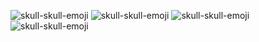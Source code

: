 ![skull-skull-emoji](https://github.com/woojtyla-droid/ToDoApp/assets/84673834/ff964aa3-5fd1-4cb2-94b9-897d8fdf3ab6)
![skull-skull-emoji](https://github.com/woojtyla-droid/ToDoApp/assets/84673834/ff964aa3-5fd1-4cb2-94b9-897d8fdf3ab6)
![skull-skull-emoji](https://github.com/woojtyla-droid/ToDoApp/assets/84673834/ff964aa3-5fd1-4cb2-94b9-897d8fdf3ab6)
![skull-skull-emoji](https://github.com/woojtyla-droid/ToDoApp/assets/84673834/ff964aa3-5fd1-4cb2-94b9-897d8fdf3ab6)
